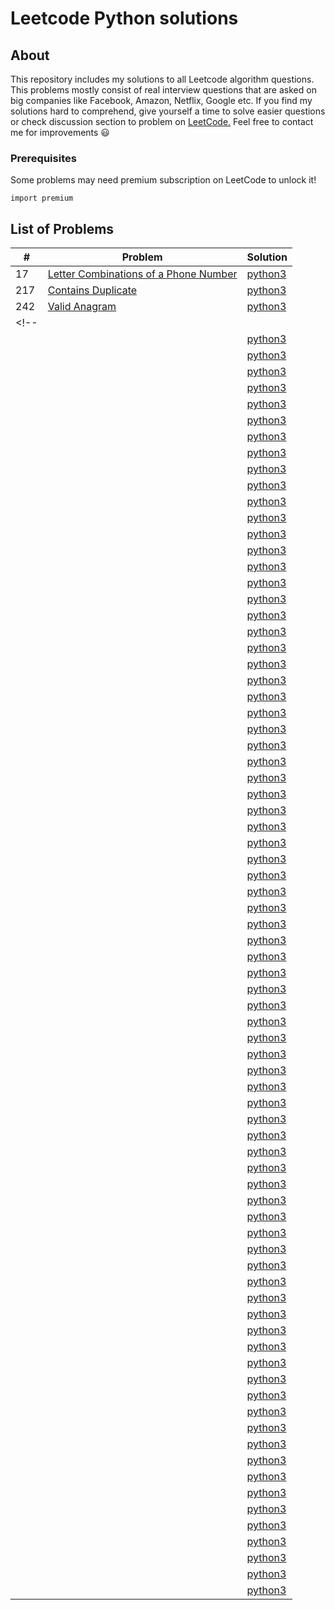 # Leetcode Python solutions

## About

This repository includes my solutions to all Leetcode algorithm questions. This problems mostly consist of real interview questions that are asked on big companies like Facebook, Amazon, Netflix, Google etc. If you find my solutions hard to comprehend, give yourself a time to solve easier questions or check discussion section to problem on [LeetCode.](https://leetcode.com/) Feel free to contact me for improvements :smiley:

### Prerequisites

Some problems may need premium subscription on LeetCode to unlock it!

```
import premium
```

## List of Problems

| #    | Problem                                                                                                                                                         | Solution                                                                               |
| ---- | --------------------------------------------------------------------------------------------------------------------------------------------------------------- | -------------------------------------------------------------------------------------- |
|17| [Letter Combinations of a Phone Number](https://leetcode.com/problems/letter-combinations-of-a-phone-number/description/) | [python3](https://github.com/cnkyrpsgl/leetcode/blob/master/solutions/python3/17.py) |
|217| [Contains Duplicate](https://leetcode.com/problems/contains-duplicate/) | [python3](https://github.com/kapforty/leetcode/blob/main/python3/217.py) |
|242| [Valid Anagram](https://leetcode.com/problems/valid-anagram/) | [python3](https://github.com/kapforty/leetcode/blob/main/python3/242.py) |
<!-- || []()| [python3]() |
|| []()| [python3]() |
|| []()| [python3]() |
|| []()| [python3]() |
|| []()| [python3]() |
|| []()| [python3]() |
|| []()| [python3]() |
|| []()| [python3]() |
|| []()| [python3]() |
|| []()| [python3]() |
|| []()| [python3]() |
|| []()| [python3]() |
|| []()| [python3]() |
|| []()| [python3]() |
|| []()| [python3]() |
|| []()| [python3]() |
|| []()| [python3]() |
|| []()| [python3]() |
|| []()| [python3]() |
|| []()| [python3]() |
|| []()| [python3]() |
|| []()| [python3]() |
|| []()| [python3]() |
|| []()| [python3]() |
|| []()| [python3]() |
|| []()| [python3]() |
|| []()| [python3]() |
|| []()| [python3]() |
|| []()| [python3]() |
|| []()| [python3]() |
|| []()| [python3]() |
|| []()| [python3]() |
|| []()| [python3]() |
|| []()| [python3]() |
|| []()| [python3]() |
|| []()| [python3]() |
|| []()| [python3]() |
|| []()| [python3]() |
|| []()| [python3]() |
|| []()| [python3]() |
|| []()| [python3]() |
|| []()| [python3]() |
|| []()| [python3]() |
|| []()| [python3]() |
|| []()| [python3]() |
|| []()| [python3]() |
|| []()| [python3]() |
|| []()| [python3]() |
|| []()| [python3]() |
|| []()| [python3]() |
|| []()| [python3]() |
|| []()| [python3]() |
|| []()| [python3]() |
|| []()| [python3]() |
|| []()| [python3]() |
|| []()| [python3]() |
|| []()| [python3]() |
|| []()| [python3]() |
|| []()| [python3]() |
|| []()| [python3]() |
|| []()| [python3]() |
|| []()| [python3]() |
|| []()| [python3]() |
|| []()| [python3]() |
|| []()| [python3]() |
|| []()| [python3]() |
|| []()| [python3]() |
|| []()| [python3]() |
|| []()| [python3]() |
|| []()| [python3]() |
|| []()| [python3]() |
|| []()| [python3]() |
|| []()| [python3]() |
|| []()| [python3]() |
|| []()| [python3]() |
|| []()| [python3]() |
|| []()| [python3]() |
|| []()| [python3]() |
|| []()| [python3]() | -->